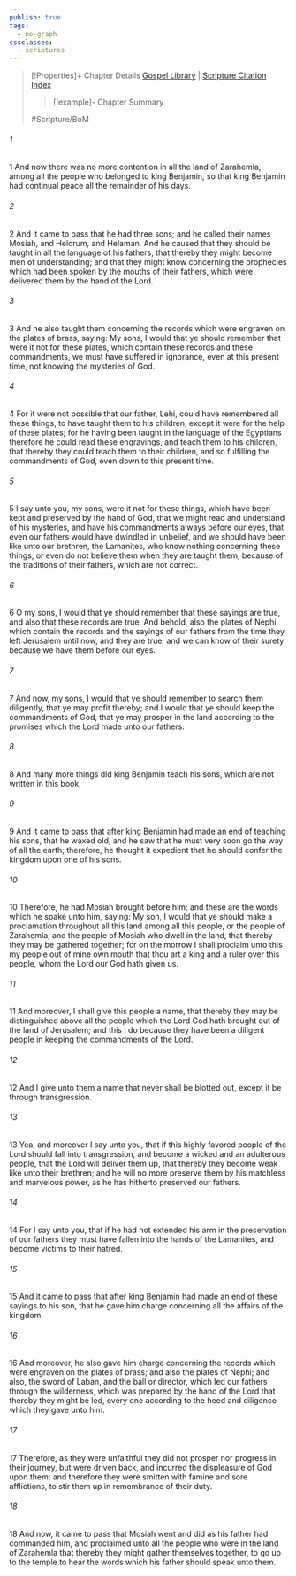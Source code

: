 ```yaml
---
publish: true
tags:
  - no-graph
cssclasses:
  - scriptures
---
```

>[!Properties]+ Chapter Details
>[Gospel Library](https://churchofjesuschrist.org/study/scriptures/bofm/mosiah/1?lang=eng)    |    [Scripture Citation Index](https://scriptures.byu.edu/#0d401::c0d401)
>>[!example]- Chapter Summary
>> 
> 
>
>#Scripture/BoM
###### 1
1 And now there was no more contention in all the land of Zarahemla, among all the people who belonged to king Benjamin, so that king Benjamin had continual peace all the remainder of his days.
###### 2
2 And it came to pass that he had three sons; and he called their names Mosiah, and Helorum, and Helaman. And he caused that they should be taught in all the language of his fathers, that thereby they might become men of understanding; and that they might know concerning the prophecies which had been spoken by the mouths of their fathers, which were delivered them by the hand of the Lord.
###### 3
3 And he also taught them concerning the records which were engraven on the plates of brass, saying: My sons, I would that ye should remember that were it not for these plates, which contain these records and these commandments, we must have suffered in ignorance, even at this present time, not knowing the mysteries of God.
###### 4
4 For it were not possible that our father, Lehi, could have remembered all these things, to have taught them to his children, except it were for the help of these plates; for he having been taught in the language of the Egyptians therefore he could read these engravings, and teach them to his children, that thereby they could teach them to their children, and so fulfilling the commandments of God, even down to this present time.
###### 5
5 I say unto you, my sons, were it not for these things, which have been kept and preserved by the hand of God, that we might read and understand of his mysteries, and have his commandments always before our eyes, that even our fathers would have dwindled in unbelief, and we should have been like unto our brethren, the Lamanites, who know nothing concerning these things, or even do not believe them when they are taught them, because of the traditions of their fathers, which are not correct.
###### 6
6 O my sons, I would that ye should remember that these sayings are true, and also that these records are true. And behold, also the plates of Nephi, which contain the records and the sayings of our fathers from the time they left Jerusalem until now, and they are true; and we can know of their surety because we have them before our eyes.
###### 7
7 And now, my sons, I would that ye should remember to search them diligently, that ye may profit thereby; and I would that ye should keep the commandments of God, that ye may prosper in the land according to the promises which the Lord made unto our fathers.
###### 8
8 And many more things did king Benjamin teach his sons, which are not written in this book.
###### 9
9 And it came to pass that after king Benjamin had made an end of teaching his sons, that he waxed old, and he saw that he must very soon go the way of all the earth; therefore, he thought it expedient that he should confer the kingdom upon one of his sons.
###### 10
10 Therefore, he had Mosiah brought before him; and these are the words which he spake unto him, saying: My son, I would that ye should make a proclamation throughout all this land among all this people, or the people of Zarahemla, and the people of Mosiah who dwell in the land, that thereby they may be gathered together; for on the morrow I shall proclaim unto this my people out of mine own mouth that thou art a king and a ruler over this people, whom the Lord our God hath given us.
###### 11
11 And moreover, I shall give this people a name, that thereby they may be distinguished above all the people which the Lord God hath brought out of the land of Jerusalem; and this I do because they have been a diligent people in keeping the commandments of the Lord.
###### 12
12 And I give unto them a name that never shall be blotted out, except it be through transgression.
###### 13
13 Yea, and moreover I say unto you, that if this highly favored people of the Lord should fall into transgression, and become a wicked and an adulterous people, that the Lord will deliver them up, that thereby they become weak like unto their brethren; and he will no more preserve them by his matchless and marvelous power, as he has hitherto preserved our fathers.
###### 14
14 For I say unto you, that if he had not extended his arm in the preservation of our fathers they must have fallen into the hands of the Lamanites, and become victims to their hatred.
###### 15
15 And it came to pass that after king Benjamin had made an end of these sayings to his son, that he gave him charge concerning all the affairs of the kingdom.
###### 16
16 And moreover, he also gave him charge concerning the records which were engraven on the plates of brass; and also the plates of Nephi; and also, the sword of Laban, and the ball or director, which led our fathers through the wilderness, which was prepared by the hand of the Lord that thereby they might be led, every one according to the heed and diligence which they gave unto him.
###### 17
17 Therefore, as they were unfaithful they did not prosper nor progress in their journey, but were driven back, and incurred the displeasure of God upon them; and therefore they were smitten with famine and sore afflictions, to stir them up in remembrance of their duty.
###### 18
18 And now, it came to pass that Mosiah went and did as his father had commanded him, and proclaimed unto all the people who were in the land of Zarahemla that thereby they might gather themselves together, to go up to the temple to hear the words which his father should speak unto them.
